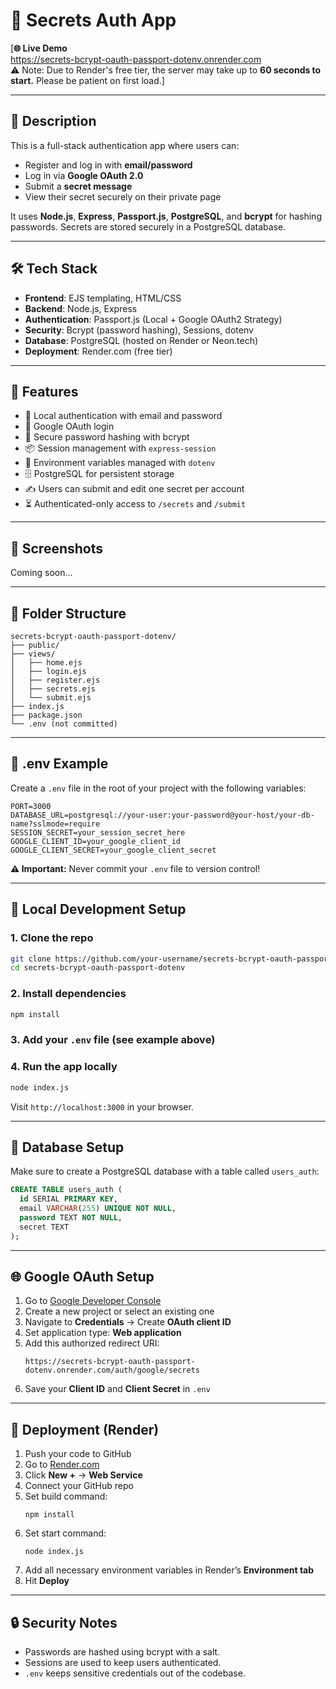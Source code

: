 # 🔐 Secrets Auth App

[**🌐 Live Demo**  
https://secrets-bcrypt-oauth-passport-dotenv.onrender.com  
⚠️ Note: Due to Render's free tier, the server may take up to **60 seconds to start.** Please be patient on first load.]

---

## 📜 Description

This is a full-stack authentication app where users can:

- Register and log in with **email/password**
- Log in via **Google OAuth 2.0**
- Submit a **secret message**
- View their secret securely on their private page

It uses **Node.js**, **Express**, **Passport.js**, **PostgreSQL**, and **bcrypt** for hashing passwords. Secrets are stored securely in a PostgreSQL database.

---

## 🛠 Tech Stack

- **Frontend**: EJS templating, HTML/CSS
- **Backend**: Node.js, Express
- **Authentication**: Passport.js (Local + Google OAuth2 Strategy)
- **Security**: Bcrypt (password hashing), Sessions, dotenv
- **Database**: PostgreSQL (hosted on Render or Neon.tech)
- **Deployment**: Render.com (free tier)

---

## 🚀 Features

- 🔐 Local authentication with email and password
- 🔑 Google OAuth login
- 🧂 Secure password hashing with bcrypt
- 📦 Session management with `express-session`
- 🌿 Environment variables managed with `dotenv`
- 🗄️ PostgreSQL for persistent storage
- ✍️ Users can submit and edit one secret per account
- ⏳ Authenticated-only access to `/secrets` and `/submit`

---

## 📸 Screenshots

Coming soon…

---

## 📁 Folder Structure

```
secrets-bcrypt-oauth-passport-dotenv/
├── public/
├── views/
│   ├── home.ejs
│   ├── login.ejs
│   ├── register.ejs
│   ├── secrets.ejs
│   └── submit.ejs
├── index.js
├── package.json
└── .env (not committed)
```

---

## 🔑 .env Example

Create a `.env` file in the root of your project with the following variables:

```env
PORT=3000
DATABASE_URL=postgresql://your-user:your-password@your-host/your-db-name?sslmode=require
SESSION_SECRET=your_session_secret_here
GOOGLE_CLIENT_ID=your_google_client_id
GOOGLE_CLIENT_SECRET=your_google_client_secret
```

**⚠️ Important:** Never commit your `.env` file to version control!

---

## 🧪 Local Development Setup

### 1. Clone the repo

```bash
git clone https://github.com/your-username/secrets-bcrypt-oauth-passport-dotenv.git
cd secrets-bcrypt-oauth-passport-dotenv
```

### 2. Install dependencies

```bash
npm install
```

### 3. Add your `.env` file (see example above)

### 4. Run the app locally

```bash
node index.js
```

Visit `http://localhost:3000` in your browser.

---

## 🧰 Database Setup

Make sure to create a PostgreSQL database with a table called `users_auth`:

```sql
CREATE TABLE users_auth (
  id SERIAL PRIMARY KEY,
  email VARCHAR(255) UNIQUE NOT NULL,
  password TEXT NOT NULL,
  secret TEXT
);
```

---

## 🌐 Google OAuth Setup

1. Go to [Google Developer Console](https://console.developers.google.com/)
2. Create a new project or select an existing one
3. Navigate to **Credentials** → Create **OAuth client ID**
4. Set application type: **Web application**
5. Add this authorized redirect URI:  
   ```
   https://secrets-bcrypt-oauth-passport-dotenv.onrender.com/auth/google/secrets
   ```
6. Save your **Client ID** and **Client Secret** in `.env`

---

## 📡 Deployment (Render)

1. Push your code to GitHub
2. Go to [Render.com](https://render.com/)
3. Click **New +** → **Web Service**
4. Connect your GitHub repo
5. Set build command:  
   ```
   npm install
   ```
6. Set start command:  
   ```
   node index.js
   ```
7. Add all necessary environment variables in Render’s **Environment tab**
8. Hit **Deploy**

---

## 🔒 Security Notes

- Passwords are hashed using bcrypt with a salt.
- Sessions are used to keep users authenticated.
- `.env` keeps sensitive credentials out of the codebase.
